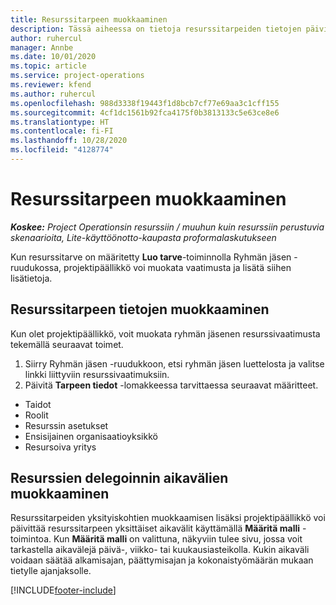 ```yaml
---
title: Resurssitarpeen muokkaaminen
description: Tässä aiheessa on tietoja resurssitarpeiden tietojen päivittämisestä.
author: ruhercul
manager: Annbe
ms.date: 10/01/2020
ms.topic: article
ms.service: project-operations
ms.reviewer: kfend
ms.author: ruhercul
ms.openlocfilehash: 988d3338f19443f1d8bcb7cf77e69aa3c1cff155
ms.sourcegitcommit: 4cf1dc1561b92fca4175f0b3813133c5e63ce8e6
ms.translationtype: HT
ms.contentlocale: fi-FI
ms.lasthandoff: 10/28/2020
ms.locfileid: "4128774"
---
```

# <a name="edit-a-resource-requirement"></a>Resurssitarpeen muokkaaminen

_**Koskee:** Project Operationsin resurssiin / muuhun kuin resurssiin perustuvia skenaarioita, Lite-käyttöönotto-kaupasta proformalaskutukseen_

Kun resurssitarve on määritetty **Luo tarve**-toiminnolla Ryhmän jäsen -ruudukossa, projektipäällikkö voi muokata vaatimusta ja lisätä siihen lisätietoja.

## <a name="edit-resource-requirement-details"></a>Resurssitarpeen tietojen muokkaaminen

Kun olet projektipäällikkö, voit muokata ryhmän jäsenen resurssivaatimusta tekemällä seuraavat toimet.

1. Siirry Ryhmän jäsen -ruudukkoon, etsi ryhmän jäsen luettelosta ja valitse linkki liittyviin resurssivaatimuksiin.
2. Päivitä **Tarpeen tiedot** -lomakkeessa tarvittaessa seuraavat määritteet.

- Taidot
- Roolit
- Resurssin asetukset
- Ensisijainen organisaatioyksikkö
- Resursoiva yritys

## <a name="edit-resource-assignment-contours"></a>Resurssien delegoinnin aikavälien muokkaaminen

Resurssitarpeiden yksityiskohtien muokkaamisen lisäksi projektipäällikkö voi päivittää resurssitarpeen yksittäiset aikavälit käyttämällä **Määritä malli** -toimintoa. Kun **Määritä malli** on valittuna, näkyviin tulee sivu, jossa voit tarkastella aikavälejä päivä-, viikko- tai kuukausiasteikolla. Kukin aikaväli voidaan säätää alkamisajan, päättymisajan ja kokonaistyömäärän mukaan tietylle ajanjaksolle.

[!INCLUDE[footer-include](../includes/footer-banner.md)]